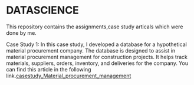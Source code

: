 # DATASCIENCE
This repository contains the assignments,case study articals  which were done by me.


Case Study 1: In this case study, I developed a database for a hypothetical material procurement company. 
               The database is designed to assist in material procurement management for construction projects.
               It helps track materials, suppliers, orders, inventory, and deliveries for the company.
               You can find this article in the following link.[casestudy_Material_procurement_management](https://github.com/OHMALURI/DATASCIENCE/blob/main/Ohm_article_Material%20procurementManegement_000942201.pdf)
